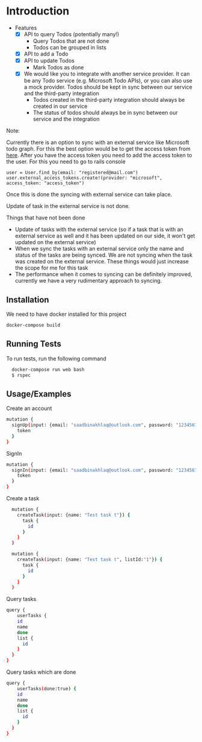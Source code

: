 # Introduction

- Features
  - [x] API to query Todos (potentially many!)
    - Query Todos that are not done
    - Todos can be grouped in lists
  - [x] API to add a Todo
  - [x] API to update Todos
    - Mark Todos as done
  - [x] We would like you to integrate with another service provider. It can be any Todo service (e.g. Microsoft Todo APIs), or you can also use a mock provider. Todos should be kept in sync between our service and the third-party integration
    - Todos created in the third-party integration should always be created in our service
    - The status of todos should always be in sync between our service and the integration


Note:

Currently there is an option to sync with an external service like Microsoft todo graph. For this the best option would be to get the access token from [here](https://developer.microsoft.com/en-us/graph/graph-explorer). After you have the access token you need to add the access token to the user.
For this you need to go to rails console
```
user = User.find_by(email: "registered@mail.com")
user.external_access_tokens.create!(provider: "microsoft", access_token: "access_token")
```

Once this is done the syncing with external service can take place.

Update of task in the external service is not done.

Things that have not been done
* Update of tasks with the external service (so if a task that is with an external service as well and it has been updated on our side, it won't get updated on the external service)
* When we sync the tasks with an external service only the name and status of the tasks are being synced. We are not syncing when the task was created on the external service. These things would just increase the scope for me for this task
* The performance when it comes to syncing can be definitely improved, currently we have a very rudimentary approach to syncing.
## Installation

We need to have docker installed for this project
```bash
docker-compose build
```
    
## Running Tests

To run tests, run the following command

```bash
  docker-compose run web bash
  $ rspec
```


## Usage/Examples

Create an account
```bash
mutation {
  signUp(input: {email: "saadbinakhlaq@outlook.com", password: "12345678"}) {
    token
  }
}
```

SignIn
```bash
mutation {
  signIn(input: {email: "saadbinakhlaq@outlook.com", password: "12345678"}) {
    token
  }
}
```

Create a task
```bash
  mutation {
    createTask(input: {name: "Test task t"}) {
      task { 
        id
      }
    }
  }
```

```bash
  mutation {
    createTask(input: {name: "Test task t", listId:"1"}) {
      task { 
        id
      }
    }
  }
```

Query tasks
```bash
query {
	userTasks {
    id
    name
    done
    list {
      id
    }
  }
}
```

Query tasks which are done
```bash
query {
	userTasks(done:true) {
    id
    name
    done
    list {
      id
    }
  }
}

```
